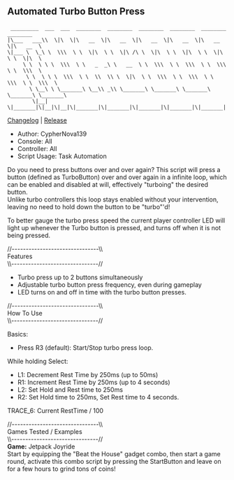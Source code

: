 ## Automated Turbo Button Press
```  
 _________  ___  ___  ________  ________  ________  ________  ________  ________     
|\___   ___\\  \|\  \|\   __  \|\   __  \|\   __  \|\   __  \|\   __  \|\   __  \    
\|___ \  \_\ \  \\\  \ \  \|\  \ \  \|\ /\ \  \|\  \ \  \|\  \ \  \|\  \ \  \|\  \   
     \ \  \ \ \  \\\  \ \   _  _\ \   __  \ \  \\\  \ \  \\\  \ \  \\\  \ \  \\\  \  
      \ \  \ \ \  \\\  \ \  \\  \\ \  \|\  \ \  \\\  \ \  \\\  \ \  \\\  \ \  \\\  \ 
       \ \__\ \ \_______\ \__\\ _\\ \_______\ \_______\ \_______\ \_______\ \_______\
        \|__|  \|_______|\|__|\|__|\|_______|\|_______|\|_______|\|_______|\|_______|
```  
[Changelog](Changelog.md) | [Release](Automated%20Turbo%20Button%20Press.gpc)  
  
- Author: CypherNova139		  
- Console: All  
- Controller: All  
- Script Usage: Task Automation    
  
  
Do you need to press buttons over and over again? This script will press a button (defined as TurboButton) over and over again in a infinite loop, which can be enabled and disabled at will, effectively "turboing" the desired button.  
Unlike turbo controllers this loop stays enabled without your intervention, leaving no need to hold down the button to be "turbo"'d!  

To better gauge the turbo press speed the current player controller LED will light up whenever the Turbo button is pressed, and turns off when it is not being pressed.
 
//\-\-\-\-\-\-\-\-\-\-\-\-\-\-\-\-\-\-\-\-\-\-\-\-\-\-\-\-\-\-\-\\\\  
		  Features  
\\\\\-\-\-\-\-\-\-\-\-\-\-\-\-\-\-\-\-\-\-\-\-\-\-\-\-\-\-\-\-\-\-//  
  
- Turbo press up to 2 buttons simultaneously
- Adjustable turbo button press frequency, even during gameplay
- LED turns on and off in time with the turbo button presses.
  
//\-\-\-\-\-\-\-\-\-\-\-\-\-\-\-\-\-\-\-\-\-\-\-\-\-\-\-\-\-\-\-\\\\  
		  How To Use  
\\\\\-\-\-\-\-\-\-\-\-\-\-\-\-\-\-\-\-\-\-\-\-\-\-\-\-\-\-\-\-\-\-//  
  
Basics:  
- Press R3 (default): Start/Stop turbo press loop.

While holding Select:
- L1: Decrement Rest Time by 250ms (up to 50ms)
- R1: Increment Rest Time by 250ms (up to 4 seconds)
- L2: Set Hold and Rest time to 250ms
- R2: Set Hold time to 250ms, Set Rest time to 4 seconds.

TRACE_6: Current RestTime / 100 
  
//\-\-\-\-\-\-\-\-\-\-\-\-\-\-\-\-\-\-\-\-\-\-\-\-\-\-\-\-\-\-\-\\\\  
		  Games Tested / Examples    
\\\\\-\-\-\-\-\-\-\-\-\-\-\-\-\-\-\-\-\-\-\-\-\-\-\-\-\-\-\-\-\-\-//  
**Game:** Jetpack Joyride  
Start by equipping the "Beat the House" gadget combo, then start a game round, activate this combo script by pressing the StartButton and leave on for a few hours to grind tons of coins!